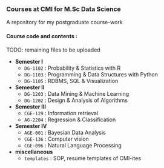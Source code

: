 ### Courses at CMI for M.Sc Data Science

A repository for my postgraduate course-work

#### Course code and contents :
TODO: remaining files to be uploaded

- **Semester I**
	- `DG-1102` : Probability & Statistics with R
	- `DG-1103` : Programming & Data Structures with Python
	- `DG-1105` : RDBMS, SQL & Visualization
- **Semester II**
	- `DG-1203` : Data Mining & Machine Learning
	- `DG-1202` : Design & Analysis of Algorithms
- **Semester III**
	- `CGE-129` : Information retrieval
	- `AG-2204` : Regression & Classification	
- **Semester IV**
	- `AGE-001` : Bayesian Data Analysis
	- `CGE-136` : Computer vision
	- `CGE-096` : Natural Language Processing
- **miscellaneous**
	- `templates` : SOP, resume templates of CMI-ites

